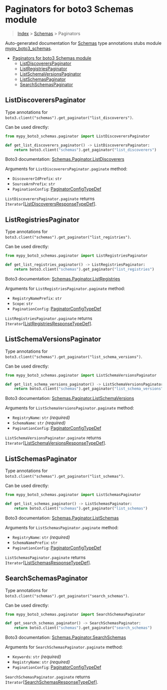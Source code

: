 # Paginators for boto3 Schemas module

> [Index](..) > [Schemas](.) > Paginators

Auto-generated documentation for
[Schemas](https://boto3.amazonaws.com/v1/documentation/api/1.17.76/reference/services/schemas.html#Schemas)
type annotations stubs module
[mypy_boto3_schemas](https://pypi.org/project/mypy-boto3-schemas/).

- [Paginators for boto3 Schemas module](#paginators-for-boto3-schemas-module)
  - [ListDiscoverersPaginator](#listdiscovererspaginator)
  - [ListRegistriesPaginator](#listregistriespaginator)
  - [ListSchemaVersionsPaginator](#listschemaversionspaginator)
  - [ListSchemasPaginator](#listschemaspaginator)
  - [SearchSchemasPaginator](#searchschemaspaginator)

## ListDiscoverersPaginator

Type annotations for
`boto3.client("schemas").get_paginator("list_discoverers")`.

Can be used directly:

```python
from mypy_boto3_schemas.paginator import ListDiscoverersPaginator

def get_list_discoverers_paginator() -> ListDiscoverersPaginator:
    return boto3.client("schemas").get_paginator("list_discoverers")
```

Boto3 documentation:
[Schemas.Paginator.ListDiscoverers](https://boto3.amazonaws.com/v1/documentation/api/1.17.76/reference/services/schemas.html#Schemas.Paginator.ListDiscoverers)

Arguments for `ListDiscoverersPaginator.paginate` method:

- `DiscovererIdPrefix`: `str`
- `SourceArnPrefix`: `str`
- `PaginationConfig`:
  [PaginatorConfigTypeDef](./type_defs.md#paginatorconfigtypedef)

`ListDiscoverersPaginator.paginate` returns
`Iterator`\[[ListDiscoverersResponseTypeDef](./type_defs.md#listdiscoverersresponsetypedef)\].

## ListRegistriesPaginator

Type annotations for
`boto3.client("schemas").get_paginator("list_registries")`.

Can be used directly:

```python
from mypy_boto3_schemas.paginator import ListRegistriesPaginator

def get_list_registries_paginator() -> ListRegistriesPaginator:
    return boto3.client("schemas").get_paginator("list_registries")
```

Boto3 documentation:
[Schemas.Paginator.ListRegistries](https://boto3.amazonaws.com/v1/documentation/api/1.17.76/reference/services/schemas.html#Schemas.Paginator.ListRegistries)

Arguments for `ListRegistriesPaginator.paginate` method:

- `RegistryNamePrefix`: `str`
- `Scope`: `str`
- `PaginationConfig`:
  [PaginatorConfigTypeDef](./type_defs.md#paginatorconfigtypedef)

`ListRegistriesPaginator.paginate` returns
`Iterator`\[[ListRegistriesResponseTypeDef](./type_defs.md#listregistriesresponsetypedef)\].

## ListSchemaVersionsPaginator

Type annotations for
`boto3.client("schemas").get_paginator("list_schema_versions")`.

Can be used directly:

```python
from mypy_boto3_schemas.paginator import ListSchemaVersionsPaginator

def get_list_schema_versions_paginator() -> ListSchemaVersionsPaginator:
    return boto3.client("schemas").get_paginator("list_schema_versions")
```

Boto3 documentation:
[Schemas.Paginator.ListSchemaVersions](https://boto3.amazonaws.com/v1/documentation/api/1.17.76/reference/services/schemas.html#Schemas.Paginator.ListSchemaVersions)

Arguments for `ListSchemaVersionsPaginator.paginate` method:

- `RegistryName`: `str` *(required)*
- `SchemaName`: `str` *(required)*
- `PaginationConfig`:
  [PaginatorConfigTypeDef](./type_defs.md#paginatorconfigtypedef)

`ListSchemaVersionsPaginator.paginate` returns
`Iterator`\[[ListSchemaVersionsResponseTypeDef](./type_defs.md#listschemaversionsresponsetypedef)\].

## ListSchemasPaginator

Type annotations for `boto3.client("schemas").get_paginator("list_schemas")`.

Can be used directly:

```python
from mypy_boto3_schemas.paginator import ListSchemasPaginator

def get_list_schemas_paginator() -> ListSchemasPaginator:
    return boto3.client("schemas").get_paginator("list_schemas")
```

Boto3 documentation:
[Schemas.Paginator.ListSchemas](https://boto3.amazonaws.com/v1/documentation/api/1.17.76/reference/services/schemas.html#Schemas.Paginator.ListSchemas)

Arguments for `ListSchemasPaginator.paginate` method:

- `RegistryName`: `str` *(required)*
- `SchemaNamePrefix`: `str`
- `PaginationConfig`:
  [PaginatorConfigTypeDef](./type_defs.md#paginatorconfigtypedef)

`ListSchemasPaginator.paginate` returns
`Iterator`\[[ListSchemasResponseTypeDef](./type_defs.md#listschemasresponsetypedef)\].

## SearchSchemasPaginator

Type annotations for `boto3.client("schemas").get_paginator("search_schemas")`.

Can be used directly:

```python
from mypy_boto3_schemas.paginator import SearchSchemasPaginator

def get_search_schemas_paginator() -> SearchSchemasPaginator:
    return boto3.client("schemas").get_paginator("search_schemas")
```

Boto3 documentation:
[Schemas.Paginator.SearchSchemas](https://boto3.amazonaws.com/v1/documentation/api/1.17.76/reference/services/schemas.html#Schemas.Paginator.SearchSchemas)

Arguments for `SearchSchemasPaginator.paginate` method:

- `Keywords`: `str` *(required)*
- `RegistryName`: `str` *(required)*
- `PaginationConfig`:
  [PaginatorConfigTypeDef](./type_defs.md#paginatorconfigtypedef)

`SearchSchemasPaginator.paginate` returns
`Iterator`\[[SearchSchemasResponseTypeDef](./type_defs.md#searchschemasresponsetypedef)\].

